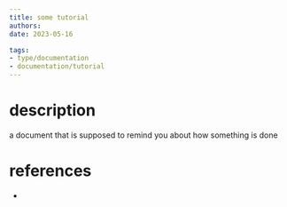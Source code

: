 ```yaml
---
title: some tutorial
authors: 
date: 2023-05-16

tags:
- type/documentation
- documentation/tutorial
---
```


# description
a document that is supposed to remind you about how something is done

# references
* 